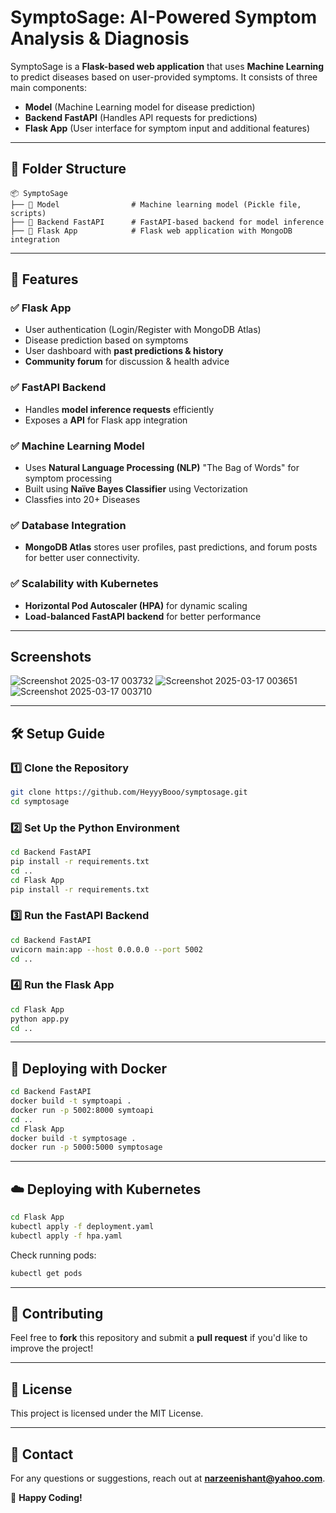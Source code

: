 # SymptoSage: AI-Powered Symptom Analysis & Diagnosis

SymptoSage is a **Flask-based web application** that uses **Machine Learning** to predict diseases based on user-provided symptoms. It consists of three main components:

- **Model** (Machine Learning model for disease prediction)
- **Backend FastAPI** (Handles API requests for predictions)
- **Flask App** (User interface for symptom input and additional features)

---

## 📂 Folder Structure

```
📦 SymptoSage
├── 📂 Model                # Machine learning model (Pickle file, scripts)
├── 📂 Backend FastAPI      # FastAPI-based backend for model inference
├── 📂 Flask App            # Flask web application with MongoDB integration
```

---

## 🚀 Features

### ✅ **Flask App**
- User authentication (Login/Register with MongoDB Atlas)
- Disease prediction based on symptoms
- User dashboard with **past predictions & history**
- **Community forum** for discussion & health advice

### ✅ **FastAPI Backend**
- Handles **model inference requests** efficiently
- Exposes a **API** for Flask app integration

### ✅ **Machine Learning Model**
- Uses **Natural Language Processing (NLP)** "The Bag of Words" for symptom processing
- Built using **Naïve Bayes Classifier** using Vectorization
- Classfies into 20+ Diseases

### ✅ **Database Integration**
- **MongoDB Atlas** stores user profiles, past predictions, and forum posts for better user connectivity.

### ✅ **Scalability with Kubernetes**
- **Horizontal Pod Autoscaler (HPA)** for dynamic scaling
- **Load-balanced FastAPI backend** for better performance

---
## Screenshots
![Screenshot 2025-03-17 003732](https://github.com/user-attachments/assets/412079cd-18ba-4d5f-9793-e80b9a5813ff) 
![Screenshot 2025-03-17 003651](https://github.com/user-attachments/assets/9f15de6f-e38e-4088-9c28-e8b24e75eeb8)
![Screenshot 2025-03-17 003710](https://github.com/user-attachments/assets/4cb09994-312c-4d60-b85b-f16dd685f662)

---
## 🛠️ Setup Guide

### 1️⃣ **Clone the Repository**
```sh
git clone https://github.com/HeyyyBooo/symptosage.git
cd symptosage
```

### 2️⃣ **Set Up the Python Environment**
```sh
cd Backend FastAPI
pip install -r requirements.txt
cd ..
cd Flask App
pip install -r requirements.txt
```

### 3️⃣ **Run the FastAPI Backend**
```sh
cd Backend FastAPI
uvicorn main:app --host 0.0.0.0 --port 5002
cd ..
```

### 4️⃣ **Run the Flask App**
```sh
cd Flask App
python app.py
cd ..
```

---

## 🐳 Deploying with Docker

```sh
cd Backend FastAPI
docker build -t symptoapi .
docker run -p 5002:8000 symtoapi
cd ..
cd Flask App
docker build -t symptosage .
docker run -p 5000:5000 symptosage
```

---

## ☁️ Deploying with Kubernetes

```sh
cd Flask App
kubectl apply -f deployment.yaml
kubectl apply -f hpa.yaml
```

Check running pods:
```sh
kubectl get pods
```

---

## 🤝 Contributing
Feel free to **fork** this repository and submit a **pull request** if you'd like to improve the project!

---

## 📜 License
This project is licensed under the MIT License.

---

## 📧 Contact
For any questions or suggestions, reach out at **narzeenishant@yahoo.com**.

🚀 **Happy Coding!**

